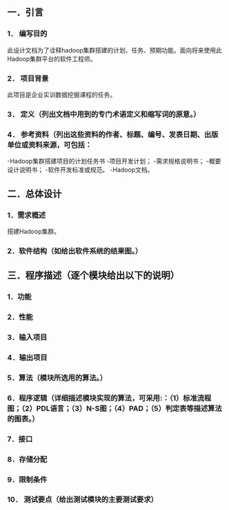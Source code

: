 ## 一．引言 

### 1． 编写目的
此设计文档为了诠释hadoop集群搭建的计划、任务、预期功能。面向将来使用此Hadoop集群平台的软件工程师。
### 2． 项目背景
此项目是企业实训数据挖掘课程的任务。
### 3． 定义（列出文档中用到的专门术语定义和缩写词的原意。） 
### 4． 参考资料（列出这些资料的作者、标题、编号、发表日期、出版单位或资料来源，可包括：
-Hadoop集群搭建项目的计划任务书
-项目开发计划；
-需求规格说明书；
-概要设计说明书；
-软件开发标准或规范。
-Hadoop文档。

## 二．总体设计 

### 1．需求概述 
搭建Hadoop集群。
### 2．软件结构（如给出软件系统的结果图。） 

## 三．程序描述（逐个模块给出以下的说明）
 
### 1．功能 
### 2．性能 
### 3．输入项目 
### 4．输出项目 
### 5．算法（模块所选用的算法。）
 
### 6．程序逻辑（详细描述模块实现的算法，可采用:：（1）标准流程图；（2）PDL语言；（3）N-S图；（4）PAD；（5）判定表等描述算法的图表。）
 
### 7．接口 
### 8．存储分配 
### 9．限制条件 
### 10． 测试要点（给出测试模块的主要测试要求）
